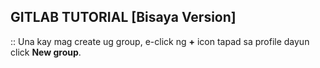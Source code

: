 ## GITLAB TUTORIAL [Bisaya Version]

:: Una kay mag create ug group, e-click ng **+** icon tapad sa profile dayun click **New group**.



